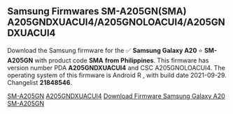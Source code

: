 <h2>Samsung Firmwares SM-A205GN(SMA) A205GNDXUACUI4/A205GNOLOACUI4/A205GNDXUACUI4</h2>
Download the Samsung firmware for the ✅ <strong>Samsung Galaxy A20 </strong> ⭐ <strong>SM-A205GN</strong> with product code <strong>SMA</strong> <strong> from Philippines</strong>. This firmware has version number PDA <strong>A205GNDXUACUI4</strong> and CSC A205GNOLOACUI4. The operating system of this firmware is Android R , with build date 2021-09-29. Changelist <strong>21848546</strong>.


[SM-A205GN](https://samfirm.shop/samsung/model/SM-A205GN)
[A205GNDXUACUI4](https://samfirm.shop/samsung/pda/A205GNDXUACUI4)
[Download Firmware Samsung Galaxy A20 SM-A205GN](https://samfirm.shop/samsung/firmware/461413)
